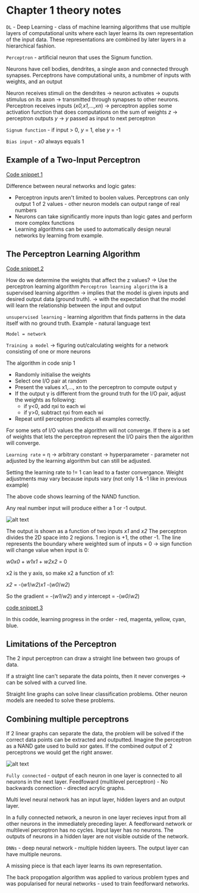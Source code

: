 # **Chapter 1 theory notes**

`DL` - Deep Learning - class of machine learning algorithms that use multiple layers of computational units where each layer learns its own representation of the input data. These representations are combined by later layers in a hierarchical fashion.

`Perceptron` - artificial neuron that uses the Signum function.

Neurons have cell bodies, dendrites, a single axon and connected through synapses.
Perceptrons have computational units, a numbmer of inputs with weights, and an output

Neuron receives stimuli on the dendrites -> neuron activates -> ouputs stimulus on its axon -> transmitted through synapses to other neurons.
Perceptron receives inputs (*x0,x1,...,xn*) -> perceptron applies some activation function that does computations on the sum of weights *z* -> perceptron outputs *y* -> *y* passed as input to next perceptron

`Signum function` - if input > 0, *y* = 1, else *y* = -1

`Bias input` - *x0* always equals 1

## Example of a Two-Input Perceptron
[Code snippet 1](https://github.com/JR0901/AI---Deep-Learning/blob/main/Chapter%201/Code%20snippet%201.py)

Difference between neural networks and logic gates:
- Perceptron inputs aren't limited to boolen values. Perceptrons can only output 1 of 2 values - other neuron models can output range of real numbers
- Neurons can take significantly more inputs than logic gates and perform more complex functions
- Learning algorithms can be used to automatically design neural networks by learning from example.

## The Perceptron Learning Algorithm

[Code snippet 2](https://github.com/JR0901/AI---Deep-Learning/blob/main/Chapter%201/Code%20snippet%202.py)

How do we determine the weights that affect the z values? -> Use the perceptron learning algorithm
`Perceptron learning algorithm` is a supervised learning algorithm
  -> implies that the model is given inputs and desired output data (ground truth).
    -> with the expectation that the model will learn the relationship between the input and output

`unsupervised learning` - learning algorithm that finds patterns in the data itself with no ground truth.
Example - natural language text

`Model = network`

`Training a model` -> figuring out/calculating weights for a network consisting of one or more neurons

The algorithm in code snip 1
- Randomly initialise the weights
- Select one I/O pair at random
- Present the values x1,..., xn to the perceptron to compute output y
- If the output y is different from the ground truth for the I/O pair, adjust the weights as following:
  - if y<0, add ηxi to each wi
  - if y>0, subtract ηxi from each wi
- Repeat until perceptron predicts all examples correctly.

For some sets of I/O values the algorithm will not converge.
If there is a set of weights that lets the perceptron represent the I/O pairs then the algorithm will converge.

`Learning rate` = η -> arbitrary constant -> hyperparameter - parameter not adjusted by the learning algorithm but can still be adjusted.

Setting the learning rate to != 1 can lead to a faster convergance.
Weight adjustments may vary because inputs vary (not only 1 & -1 like in previous example)

The above code shows learning of the NAND function.

Any real number input will produce either a 1 or -1 output. 

![alt text](https://learning.oreilly.com/api/v2/epubs/urn:orm:book:9780137470198/files/graphics/pg40_Image_16.jpg)

The output is shown as a function of two inputs *x1* and *x2*
The perceptron divides the 2D space into 2 regions. 1 region is +1, the other -1. The line represents the boundary where weighted sum of inputs = 0 -> sign function will change value when input is 0:

*w0x0* + *w1x1* + *w2x2* = 0

x2 is the y axis, so make x2 a function of x1:

*x2* = -(*w1*/*w2*)*x1* -(*w0*/*w2*)

So the gradient = -(*w1*/*w2*) and *y* intercept = -(*w0*/*w2*)

[code snippet 3](https://github.com/JR0901/AI---Deep-Learning/blob/main/Chapter%201/Code%20snippet%203.py)

In this codde, learning progress in the order - red, magenta, yellow, cyan, blue.

## Limitations of the Perceptron

The 2 input perceptron can draw a straight line between two groups of data.

If a straight line can't separate the data points, then it never converges -> can be solved with a curved line.

Straight line graphs can solve linear classification problems. Other neuron models are needed to solve these problems.

## Combining multiple perceptrons

If 2 linear graphs can separate the data, the problem will be solved if the correct data points can be extracted and outputted.
Imagine the perceptron as a NAND gate used to build xor gates.
If the combined output of 2 perceptrons we would get the right answer.

![alt text](https://learning.oreilly.com/api/v2/epubs/urn:orm:book:9780137470198/files/graphics/pg47_Image_25.jpg)

`Fully connected` - output of each neuron in one layer is connected to all neurons in the next layer.
Feedfoward (multilevel perceptron) - No backwards connection - directed acrylic graphs. 

Multi level neural network has an input layer, hidden layers and an output layer.

In a fully connected network, a neuron in one layer recieves input from all other neurons in the immediately preceding layer.
A feedforward network or multilevel perceptron has no cycles. Input layer has no neurons. The outputs of neurons in a hidden layer are not visible outside of the network.

`DNNs` - deep neural network - multiple hidden layeers. The output layer can have multiple neurons.

A missing piece is that each layer learns its own representation. 

The back propogation algorithm was applied to various problem types and was popularised for neural networks - used to train feedforward networks.

